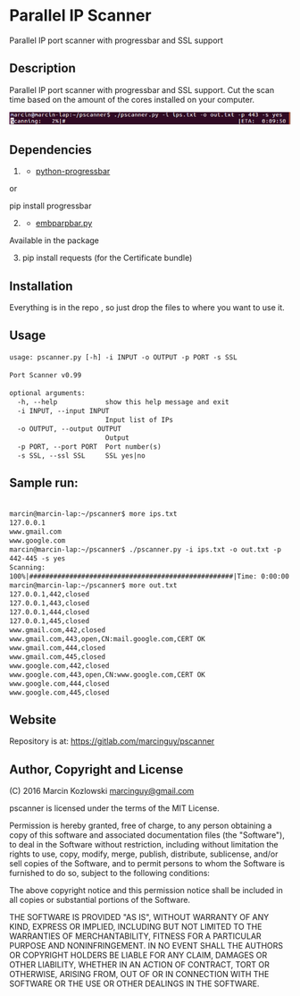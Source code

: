 # Parallel IP Scanner

Parallel IP port scanner with progressbar and SSL support

## Description

Parallel IP port scanner with progressbar and SSL support. Cut the scan time based on the amount of the cores installed on your computer.

![](images/pscanner.png)

## Dependencies


1) * [python-progressbar](http://code.google.com/p/python-progressbar/)

or

pip install progressbar

2) * [embparpbar.py](https://github.com/esc/embparpbar/)

Available in the package

3) pip install requests (for the Certificate bundle)



## Installation

Everything is in the repo , so just drop the files to where you want to use it.

## Usage

```
usage: pscanner.py [-h] -i INPUT -o OUTPUT -p PORT -s SSL

Port Scanner v0.99

optional arguments:
  -h, --help            show this help message and exit
  -i INPUT, --input INPUT
                        Input list of IPs
  -o OUTPUT, --output OUTPUT
                        Output
  -p PORT, --port PORT  Port number(s)
  -s SSL, --ssl SSL     SSL yes|no
```

## Sample run:

```

marcin@marcin-lap:~/pscanner$ more ips.txt 
127.0.0.1
www.gmail.com
www.google.com
marcin@marcin-lap:~/pscanner$ ./pscanner.py -i ips.txt -o out.txt -p 442-445 -s yes
Scanning: 100%|###################################################|Time: 0:00:00
marcin@marcin-lap:~/pscanner$ more out.txt 
127.0.0.1,442,closed
127.0.0.1,443,closed
127.0.0.1,444,closed
127.0.0.1,445,closed
www.gmail.com,442,closed
www.gmail.com,443,open,CN:mail.google.com,CERT OK
www.gmail.com,444,closed
www.gmail.com,445,closed
www.google.com,442,closed
www.google.com,443,open,CN:www.google.com,CERT OK
www.google.com,444,closed
www.google.com,445,closed

```


## Website

Repository is at: https://gitlab.com/marcinguy/pscanner

## Author, Copyright and License

(C) 2016 Marcin Kozlowski <marcinguy@gmail.com>

pscanner is licensed under the terms of the MIT License.

Permission is hereby granted, free of charge, to any person obtaining a copy of
this software and associated documentation files (the "Software"), to deal in
the Software without restriction, including without limitation the rights to
use, copy, modify, merge, publish, distribute, sublicense, and/or sell copies
of the Software, and to permit persons to whom the Software is furnished to do
so, subject to the following conditions:

The above copyright notice and this permission notice shall be included in all
copies or substantial portions of the Software.

THE SOFTWARE IS PROVIDED "AS IS", WITHOUT WARRANTY OF ANY KIND, EXPRESS OR
IMPLIED, INCLUDING BUT NOT LIMITED TO THE WARRANTIES OF MERCHANTABILITY,
FITNESS FOR A PARTICULAR PURPOSE AND NONINFRINGEMENT. IN NO EVENT SHALL THE
AUTHORS OR COPYRIGHT HOLDERS BE LIABLE FOR ANY CLAIM, DAMAGES OR OTHER
LIABILITY, WHETHER IN AN ACTION OF CONTRACT, TORT OR OTHERWISE, ARISING FROM,
OUT OF OR IN CONNECTION WITH THE SOFTWARE OR THE USE OR OTHER DEALINGS IN THE
SOFTWARE.

